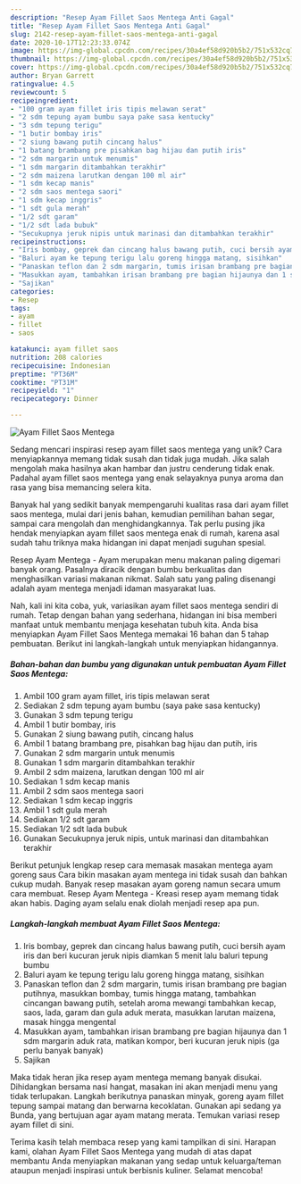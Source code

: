 ```yaml
---
description: "Resep Ayam Fillet Saos Mentega Anti Gagal"
title: "Resep Ayam Fillet Saos Mentega Anti Gagal"
slug: 2142-resep-ayam-fillet-saos-mentega-anti-gagal
date: 2020-10-17T12:23:33.074Z
image: https://img-global.cpcdn.com/recipes/30a4ef58d920b5b2/751x532cq70/ayam-fillet-saos-mentega-foto-resep-utama.jpg
thumbnail: https://img-global.cpcdn.com/recipes/30a4ef58d920b5b2/751x532cq70/ayam-fillet-saos-mentega-foto-resep-utama.jpg
cover: https://img-global.cpcdn.com/recipes/30a4ef58d920b5b2/751x532cq70/ayam-fillet-saos-mentega-foto-resep-utama.jpg
author: Bryan Garrett
ratingvalue: 4.5
reviewcount: 5
recipeingredient:
- "100 gram ayam fillet iris tipis melawan serat"
- "2 sdm tepung ayam bumbu saya pake sasa kentucky"
- "3 sdm tepung terigu"
- "1 butir bombay iris"
- "2 siung bawang putih cincang halus"
- "1 batang brambang pre pisahkan bag hijau dan putih iris"
- "2 sdm margarin untuk menumis"
- "1 sdm margarin ditambahkan terakhir"
- "2 sdm maizena larutkan dengan 100 ml air"
- "1 sdm kecap manis"
- "2 sdm saos mentega saori"
- "1 sdm kecap inggris"
- "1 sdt gula merah"
- "1/2 sdt garam"
- "1/2 sdt lada bubuk"
- "Secukupnya jeruk nipis untuk marinasi dan ditambahkan terakhir"
recipeinstructions:
- "Iris bombay, geprek dan cincang halus bawang putih, cuci bersih ayam iris dan beri kucuran jeruk nipis diamkan 5 menit lalu baluri tepung bumbu"
- "Baluri ayam ke tepung terigu lalu goreng hingga matang, sisihkan"
- "Panaskan teflon dan 2 sdm margarin, tumis irisan brambang pre bagian putihnya, masukkan bombay, tumis hingga matang, tambahkan cincangan bawang putih, setelah aroma mewangi tambahkan kecap, saos, lada, garam dan gula aduk merata, masukkan larutan maizena, masak hingga mengental"
- "Masukkan ayam, tambahkan irisan brambang pre bagian hijaunya dan 1 sdm margarin aduk rata, matikan kompor, beri kucuran jeruk nipis (ga perlu banyak banyak)"
- "Sajikan"
categories:
- Resep
tags:
- ayam
- fillet
- saos

katakunci: ayam fillet saos 
nutrition: 208 calories
recipecuisine: Indonesian
preptime: "PT36M"
cooktime: "PT31M"
recipeyield: "1"
recipecategory: Dinner

---
```



![Ayam Fillet Saos Mentega](https://img-global.cpcdn.com/recipes/30a4ef58d920b5b2/751x532cq70/ayam-fillet-saos-mentega-foto-resep-utama.jpg)

Sedang mencari inspirasi resep ayam fillet saos mentega yang unik? Cara menyiapkannya memang tidak susah dan tidak juga mudah. Jika salah mengolah maka hasilnya akan hambar dan justru cenderung tidak enak. Padahal ayam fillet saos mentega yang enak selayaknya punya aroma dan rasa yang bisa memancing selera kita.

Banyak hal yang sedikit banyak mempengaruhi kualitas rasa dari ayam fillet saos mentega, mulai dari jenis bahan, kemudian pemilihan bahan segar, sampai cara mengolah dan menghidangkannya. Tak perlu pusing jika hendak menyiapkan ayam fillet saos mentega enak di rumah, karena asal sudah tahu triknya maka hidangan ini dapat menjadi suguhan spesial.

Resep Ayam Mentega - Ayam merupakan menu makanan paling digemari banyak orang. Pasalnya diracik dengan bumbu berkualitas dan menghasilkan variasi makanan nikmat. Salah satu yang paling disenangi adalah ayam mentega menjadi idaman masyarakat luas.


Nah, kali ini kita coba, yuk, variasikan ayam fillet saos mentega sendiri di rumah. Tetap dengan bahan yang sederhana, hidangan ini bisa memberi manfaat untuk membantu menjaga kesehatan tubuh kita. Anda bisa menyiapkan Ayam Fillet Saos Mentega memakai 16 bahan dan 5 tahap pembuatan. Berikut ini langkah-langkah untuk menyiapkan hidangannya.

<!--inarticleads1-->

##### Bahan-bahan dan bumbu yang digunakan untuk pembuatan Ayam Fillet Saos Mentega:

1. Ambil 100 gram ayam fillet, iris tipis melawan serat
1. Sediakan 2 sdm tepung ayam bumbu (saya pake sasa kentucky)
1. Gunakan 3 sdm tepung terigu
1. Ambil 1 butir bombay, iris
1. Gunakan 2 siung bawang putih, cincang halus
1. Ambil 1 batang brambang pre, pisahkan bag hijau dan putih, iris
1. Gunakan 2 sdm margarin untuk menumis
1. Gunakan 1 sdm margarin ditambahkan terakhir
1. Ambil 2 sdm maizena, larutkan dengan 100 ml air
1. Sediakan 1 sdm kecap manis
1. Ambil 2 sdm saos mentega saori
1. Sediakan 1 sdm kecap inggris
1. Ambil 1 sdt gula merah
1. Sediakan 1/2 sdt garam
1. Sediakan 1/2 sdt lada bubuk
1. Gunakan Secukupnya jeruk nipis, untuk marinasi dan ditambahkan terakhir


Berikut petunjuk lengkap resep cara memasak masakan mentega ayam goreng saus Cara bikin masakan ayam mentega ini tidak susah dan bahkan cukup mudah. Banyak resep masakan ayam goreng namun secara umum cara membuat. Resep Ayam Mentega - Kreasi resep ayam memang tidak akan habis. Daging ayam selalu enak diolah menjadi resep apa pun. 

<!--inarticleads2-->

##### Langkah-langkah membuat Ayam Fillet Saos Mentega:

1. Iris bombay, geprek dan cincang halus bawang putih, cuci bersih ayam iris dan beri kucuran jeruk nipis diamkan 5 menit lalu baluri tepung bumbu
1. Baluri ayam ke tepung terigu lalu goreng hingga matang, sisihkan
1. Panaskan teflon dan 2 sdm margarin, tumis irisan brambang pre bagian putihnya, masukkan bombay, tumis hingga matang, tambahkan cincangan bawang putih, setelah aroma mewangi tambahkan kecap, saos, lada, garam dan gula aduk merata, masukkan larutan maizena, masak hingga mengental
1. Masukkan ayam, tambahkan irisan brambang pre bagian hijaunya dan 1 sdm margarin aduk rata, matikan kompor, beri kucuran jeruk nipis (ga perlu banyak banyak)
1. Sajikan


Maka tidak heran jika resep ayam mentega memang banyak disukai. Dihidangkan bersama nasi hangat, masakan ini akan menjadi menu yang tidak terlupakan. Langkah berikutnya panaskan minyak, goreng ayam fillet tepung sampai matang dan berwarna kecoklatan. Gunakan api sedang ya Bunda, yang bertujuan agar ayam matang merata. Temukan variasi resep ayam fillet di sini. 

Terima kasih telah membaca resep yang kami tampilkan di sini. Harapan kami, olahan Ayam Fillet Saos Mentega yang mudah di atas dapat membantu Anda menyiapkan makanan yang sedap untuk keluarga/teman ataupun menjadi inspirasi untuk berbisnis kuliner. Selamat mencoba!
